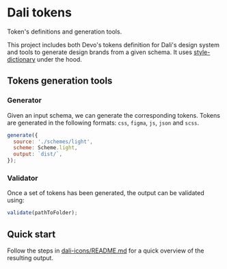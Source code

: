 # Dali tokens

Token's definitions and generation tools.

This project includes both Devo's tokens definition for Dali's design system and tools to generate design brands from a given schema. It uses [style-dictionary](https://amzn.github.io/style-dictionary/) under the hood.

## Tokens generation tools

### Generator

Given an input schema, we can generate the corresponding tokens. Tokens are generated in the following formats: `css`, `figma`, `js`, `json` and `scss`.

```js
generate({
  source: './schemes/light',
  scheme: Scheme.light,
  output: `dist/`,
});
```

### Validator

Once a set of tokens has been generated, the output can be validated using:

```js
validate(pathToFolder);
```

## Quick start

Follow the steps in [dali-icons/README.md](../README.md) for a quick overview of the resulting output.

